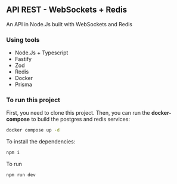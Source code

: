 ## API REST - WebSockets + Redis

An API in Node.Js built with WebSockets and Redis

### Using tools
  - Node.Js + Typescript
  - Fastify
  - Zod
  - Redis
  - Docker
  - Prisma

### To run this project 
First, you need to clone this project. Then, you can run the **docker-compose** to build the postgres and redis services:
```bash
docker compose up -d
```

To install the dependencies:
```bash
npm i
```

To run 
```bash
npm run dev
```